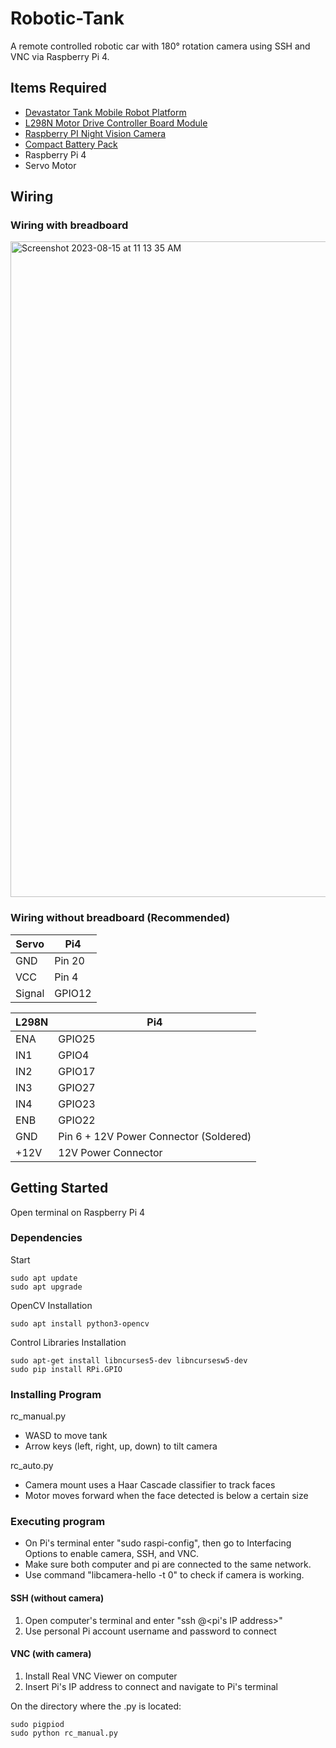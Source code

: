 # Robotic-Tank
A remote controlled robotic car with 180° rotation camera using SSH and VNC via Raspberry Pi 4.

## Items Required
* [Devastator Tank Mobile Robot Platform](https://www.amazon.com/dp/B014L1CF1K/ref=twister_B07YKSF8N7?_encoding=UTF8&th=1)
* [L298N Motor Drive Controller Board Module](https://www.amazon.com/Qunqi-Controller-Module-Stepper-Arduino/dp/B014KMHSW6/ref=asc_df_B014KMHSW6/?tag=hyprod-20&linkCode=df0&hvadid=167139094796&hvpos=&hvnetw=g&hvrand=8299905979766944063&hvpone=&hvptwo=&hvqmt=&hvdev=c&hvdvcmdl=&hvlocint=&hvlocphy=9021712&hvtargid=pla-306436938191&psc=1)
* [Raspberry PI Night Vision Camera](https://www.amazon.com/Raspberry-Camera-Webcam-OV5647-Adjustment/dp/B08QFM8TVV/ref=sr_1_1?crid=1AK0GBTKWLG6K&keywords=night+vision+camera+raspberry+pi&qid=1692113148&s=financial&sprefix=night+vision+camera+ras%2Cfinancial%2C99&sr=1-1)
* [Compact Battery Pack](https://www.amazon.com/EnergyQC-Portable-Ultra-Compact-Compatible-More-Black/dp/B0B12721V3/ref=sr_1_15?hvadid=174280170623&hvdev=c&hvlocphy=9021712&hvnetw=g&hvqmt=e&hvrand=5657593413140322175&hvtargid=kwd-1670787748&hydadcr=24659_9648993&keywords=usb%2Bbattery%2Bpack&qid=1691595030&sr=8-15&th=1)
* Raspberry Pi 4
* Servo Motor

## Wiring
### Wiring with breadboard
<img width="1049" alt="Screenshot 2023-08-15 at 11 13 35 AM" src="https://github.com/ChalmersPhua00/Raspberry-Pi-4-Robotic-Tank/assets/107158272/210f5ba8-1a1e-4f4a-b8df-810a26f585cf">

### Wiring without breadboard (Recommended)
| Servo  | Pi4 |
| ------------- | ------------- |
| GND  | Pin 20 |
| VCC  | Pin 4 |
| Signal  | GPIO12 |

| L298N  | Pi4 |
| ------------- | ------------- |
| ENA  | GPIO25 |
| IN1  | GPIO4 |
| IN2  | GPIO17 |
| IN3  | GPIO27 |
| IN4  | GPIO23 |
| ENB  | GPIO22 |
| GND  | Pin 6 + 12V Power Connector (Soldered) |
| +12V  | 12V Power Connector |

## Getting Started
Open terminal on Raspberry Pi 4

### Dependencies
Start
```
sudo apt update
sudo apt upgrade
```
OpenCV Installation
```
sudo apt install python3-opencv
```
Control Libraries Installation
```
sudo apt-get install libncurses5-dev libncursesw5-dev
sudo pip install RPi.GPIO
```

### Installing Program
rc_manual.py
* WASD to move tank
* Arrow keys (left, right, up, down) to tilt camera

rc_auto.py
* Camera mount uses a Haar Cascade classifier to track faces
* Motor moves forward when the face detected is below a certain size

### Executing program
* On Pi's terminal enter "sudo raspi-config", then go to Interfacing Options to enable camera, SSH, and VNC.
* Make sure both computer and pi are connected to the same network.
* Use command "libcamera-hello -t 0" to check if camera is working.

#### SSH (without camera)
1. Open computer's terminal and enter "ssh <username>@<pi's IP address>"
2. Use personal Pi account username and password to connect

#### VNC (with camera)
1. Install Real VNC Viewer on computer
2. Insert Pi's IP address to connect and navigate to Pi's terminal

On the directory where the .py is located:
```
sudo pigpiod
sudo python rc_manual.py
```
